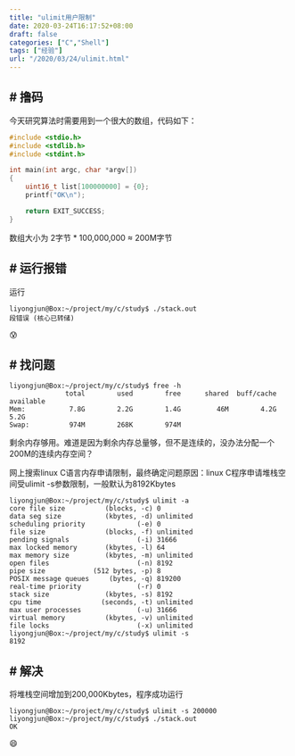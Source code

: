 ```yaml
---
title: "ulimit用户限制"
date: 2020-03-24T16:17:52+08:00
draft: false
categories: ["C","Shell"]
tags: ["经验"]
url: "/2020/03/24/ulimit.html"
---
```


## # 撸码

今天研究算法时需要用到一个很大的数组，代码如下：

```c
#include <stdio.h>
#include <stdlib.h>
#include <stdint.h>

int main(int argc, char *argv[])
{
    uint16_t list[100000000] = {0};
    printf("OK\n");

    return EXIT_SUCCESS;
}
```

数组大小为 2字节 * 100,000,000 ≈ 200M字节

## # 运行报错

运行

```shell
liyongjun@Box:~/project/my/c/study$ ./stack.out 
段错误 (核心已转储)
```

😰

## # 找问题

```shell
liyongjun@Box:~/project/my/c/study$ free -h
              total        used        free      shared  buff/cache   available
Mem:           7.8G        2.2G        1.4G         46M        4.2G        5.2G
Swap:          974M        268K        974M
```

剩余内存够用。难道是因为剩余内存总量够，但不是连续的，没办法分配一个200M的连续内存空间？

网上搜索linux C语言内存申请限制，最终确定问题原因：linux C程序申请堆栈空间受ulimit -s参数限制，一般默认为8192Kbytes

```shell
liyongjun@Box:~/project/my/c/study$ ulimit -a
core file size          (blocks, -c) 0
data seg size           (kbytes, -d) unlimited
scheduling priority             (-e) 0
file size               (blocks, -f) unlimited
pending signals                 (-i) 31666
max locked memory       (kbytes, -l) 64
max memory size         (kbytes, -m) unlimited
open files                      (-n) 8192
pipe size            (512 bytes, -p) 8
POSIX message queues     (bytes, -q) 819200
real-time priority              (-r) 0
stack size              (kbytes, -s) 8192
cpu time               (seconds, -t) unlimited
max user processes              (-u) 31666
virtual memory          (kbytes, -v) unlimited
file locks                      (-x) unlimited
liyongjun@Box:~/project/my/c/study$ ulimit -s
8192
```

## # 解决

将堆栈空间增加到200,000Kbytes，程序成功运行

```shell
liyongjun@Box:~/project/my/c/study$ ulimit -s 200000
liyongjun@Box:~/project/my/c/study$ ./stack.out 
OK
```

😄